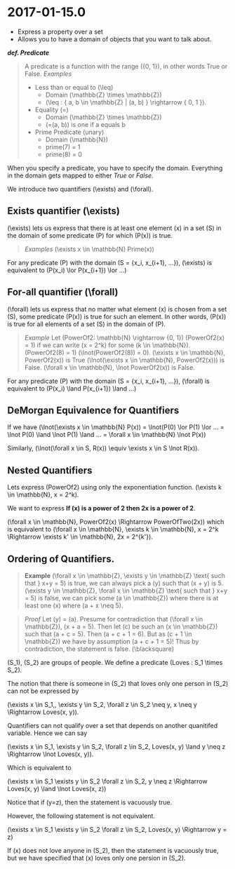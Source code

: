 # 2017-01-15.0

 * Express a property over a set
 * Allows you to have a domain of objects that you want to talk about.
 
 _**def. Predicate**_
 > A predicate is a function with the range \(\{0, 1\}\), in other words True or False.
 > *Examples*
 >  * Less than or equal to \(\leq\)
 >     * Domain \(\mathbb{Z} \times \mathbb{Z}\)
 >     * \(\leq : \{ a, b \in \mathbb{Z} | (a, b) \} \rightarrow \{ 0, 1 \}\).
 >   * Equality \(=\)
 >      * Domain  \(\mathbb{Z} \times \mathbb{Z}\)
 >      * \(=(a, b)\) is one if a equals b
 >    * Prime Predicate (unary)
 >      * Domain  \(\mathbb{N}\)
 >      * prime(7) = 1
 >      * prime(8) = 0
 
When you specify a predicate, you have to specify the domain. Everything in the domain gets mapped to either *True* or *False*. 

We introduce two quantifiers \(\exists\) and \(\forall\).

## Exists quantifier \(\exists\)
\(\exists\) lets us express that there is at least one element \(x\) in a set \(S\) in the domain of some predicate \(P\) for which  \(P(x)\) is true.

> *Examples*
> \(\exists x \in \mathbb{N} Prime(x)\)

For any predicate \(P\) with the domain \(S = \{x_i, x_{i+1}, ...\}\), \(\exists\) is equivalent to \(P(x_i) \lor P(x_{i+1}) \lor ...\)

## For-all quantifier \(\forall\)

\(\forall\) lets us express that no matter what element \(x\) is chosen from a set \(S\), some predicate \(P(x)\) is true for such an element. In other words, \(P(x)\) is true for all elements of a set \(S\) in the domain of \(P\).

> *Example*
> Let \(PowerOf2: \mathbb{N} \rightarrow \{0, 1\}\)
> \(PowerOf2(x) = 1\) if we can write \(x = 2^k\) for some \(k \in \mathbb{N}\).
> \(PowerOf2(8) = 1\)
> \(\lnot(PowerOf2(8)) = 0\).
> \(\exists x \in \mathbb{N}, PowerOf2(x)\) is True
> \(\lnot(\exists x \in \mathbb{N}, PowerOf2(x))\) is False.
> \(\forall x \in \mathbb{N}, \lnot PowerOf2(x)\) is False.

For any predicate \(P\) with the domain \(S = \{x_i, x_{i+1}, ...\}\), \(\forall\) is equivalent to \(P(x_i) \land P(x_{i+1}) \land ...\)

## DeMorgan Equivalence for Quantifiers

If we have \(\lnot(\exists x \in \mathbb{N} P(x)) = \lnot(P(0) \lor P(1) \lor ... = \lnot P(0) \land \lnot P(1) \land ... = \forall x \in \mathbb{N} \lnot P(x)\)

Similarly, \(\lnot(\forall x \in S, R(x)) \equiv \exists x \in S \lnot R(x)\).

## Nested Quantifiers
Lets express \(PowerOf2\) using only the exponentiation function.
\(\exists k \in \mathbb{N}, x = 2^k\).

We want to express **If \(x\) is a power of 2 then 2x is a power of 2**.

\(\forall x \in \mathbb{N}, PowerOf2(x) \Rightarrow PowerOfTwo(2x)\) which is equivalent to
\(\forall x \in \mathbb{N}, \exists k \in \mathbb{N}, x = 2^k \Rightarrow \exists k' \in \mathbb{N}, 2x = 2^{k'}\).

## Ordering of Quantifiers.
>**Example**
>\(\forall x \in \mathbb{Z}, \exists y \in \mathbb{Z} \text{ such that } x+y = 5\) is true, we can always pick a \(y\) such that \(x + y\) is 5.
>\(\exists y \in \mathbb{Z}, \forall x \in \mathbb{Z} \text{ such that } x+y = 5\) is false, we can pick some \(a \in \mathbb{Z}\) where there is at least one \(x\) where \(a + x \neq 5\).

>_Proof_
>Let \(y\) = \(a\). Presume for contradiction that \(\forall x \in \mathbb{Z}\), \(x + a = 5\).
>Then let \(c\) be such an \(x \in \mathbb{Z}\) such that \(a + c = 5\). Then \(a + c + 1 = 6\). But as \(c + 1 \in \mathbb{Z}\) we have by assumption \(a + c + 1 = 5\)! Thus by contradiction, the statement is false.
>\(\blacksquare\)

\(S_1\), \(S_2\) are groups of people. We define a predicate \(Loves : S_1 \times S_2\).

The notion that there is someone in \(S_2\) that loves only one person in \(S_2\) can not be expressed by 

\(\exists x \in S_1,, \exists y \in S_2, \forall z \in S_2 \neq y,  x \neq y \Rightarrow Loves(x, y)\).

Quantifiers can not qualify over a set that depends on another quanitifed variable. Hence we can say

\(\exists x \in S_1, \exists y \in S_2, \forall z \in S_2, Loves(x, y) \land y \neq z \Rightarrow \lnot Loves(x, y)\).

Which is equivalent to

\(\exists x \in S_1 \exists y \in S_2 \forall z \in S_2,  y \neq z \Rightarrow Loves(x, y)  \land \lnot Loves(x, z)\)

Notice that if \(y=z\), then the statement is vacuously true.

However, the following statement is not equivalent. 

\(\exists x \in S_1 \exists y \in S_2 \forall z \in S_2,  Loves(x, y) \Rightarrow y = z\)

If \(x\) does not love anyone in \(S_2\), then the statement is vacuously true, but we have specified that \(x\) loves only one persion in \(S_2\).

